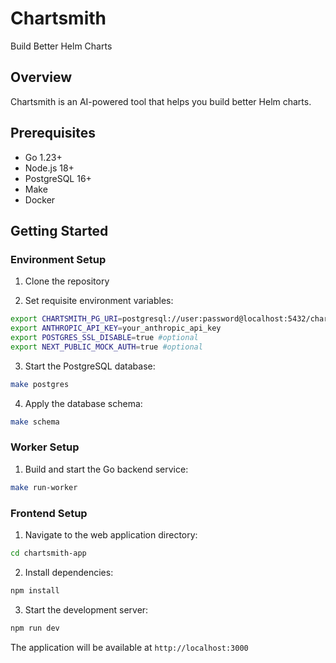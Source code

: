 # Chartsmith

Build Better Helm Charts

## Overview

Chartsmith is an AI-powered tool that helps you build better Helm charts.

## Prerequisites

- Go 1.23+
- Node.js 18+
- PostgreSQL 16+
- Make
- Docker

## Getting Started

### Environment Setup

1. Clone the repository

2. Set requisite environment variables:

```bash
export CHARTSMITH_PG_URI=postgresql://user:password@localhost:5432/chartsmith
export ANTHROPIC_API_KEY=your_anthropic_api_key
export POSTGRES_SSL_DISABLE=true #optional
export NEXT_PUBLIC_MOCK_AUTH=true #optional
```

3. Start the PostgreSQL database:

```bash
make postgres
```

4. Apply the database schema:

```bash
make schema
```

### Worker Setup

1. Build and start the Go backend service:

```bash
make run-worker
```

### Frontend Setup

1. Navigate to the web application directory:

```bash
cd chartsmith-app
```

2. Install dependencies:

```bash
npm install
```

3. Start the development server:

```bash
npm run dev
```

The application will be available at `http://localhost:3000`
